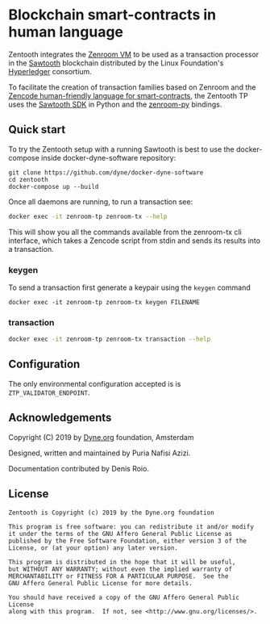 # Blockchain smart-contracts in human language

Zentooth integrates the [Zenroom VM](https://zenroom.dyne.org) to be used as a transaction processor in the [Sawtooth](https://sawtooth.hyperledger.org/) blockchain distributed by the Linux Foundation's [Hyperledger](https://www.hyperledger.org/) consortium.

To facilitate the creation of transaction families based on Zenroom and the [Zencode human-friendly language for smart-contracts](https://decodeproject.eu/blog/smart-contracts-english-speaker), the Zentooth TP uses the [Sawtooth SDK](https://sawtooth.hyperledger.org/docs/core/releases/latest/sdks.html) in Python and the [zenroom-py](https://github.com/DECODEproject/zenroom-py) bindings.

## Quick start

To try the Zentooth setup with a running Sawtooth is best to use the docker-compose inside docker-dyne-software repository:

```
git clone https://github.com/dyne/docker-dyne-software
cd zentooth
docker-compose up --build
```

Once all daemons are running, to run a transaction see:

```bash
docker exec -it zenroom-tp zenroom-tx --help
```

This will show you all the commands available from the zenroom-tx cli interface, which takes a Zencode script from stdin and sends its results into a transaction.

### keygen

To send a transaction first generate a keypair using the `keygen` command
```
docker exec -it zenroom-tp zenroom-tx keygen FILENAME
```

### transaction

```bash
docker exec -it zenroom-tp zenroom-tx transaction --help
```


## Configuration

The only environmental configuration accepted is is `ZTP_VALIDATOR_ENDPOINT`.


## Acknowledgements

Copyright (C) 2019 by [Dyne.org](https://www.dyne.org) foundation, Amsterdam

Designed, written and maintained by Puria Nafisi Azizi.

Documentation contributed by Denis Roio.

## License

    Zentooth is Copyright (c) 2019 by the Dyne.org foundation
    
    This program is free software: you can redistribute it and/or modify
    it under the terms of the GNU Affero General Public License as
    published by the Free Software Foundation, either version 3 of the
    License, or (at your option) any later version.
    
    This program is distributed in the hope that it will be useful,
    but WITHOUT ANY WARRANTY; without even the implied warranty of
    MERCHANTABILITY or FITNESS FOR A PARTICULAR PURPOSE.  See the
    GNU Affero General Public License for more details.
    
    You should have received a copy of the GNU Affero General Public License
    along with this program.  If not, see <http://www.gnu.org/licenses/>.

